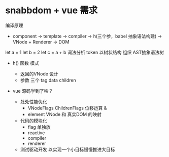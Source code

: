 # snabbdom + vue 需求
编译原理
- component -> template -> compiler -> h(三个参，babel 抽象语法构建) -> VNode + Renderer -> DOM

let a = 1
let b = 2
let c = a + b
词法分析 token  以树状结构  组织 AST抽象语法树


- h() 函数  模式
    - 返回的VNode 设计
    - 参数  三个
        tag  data  children

- vue 源码学到了啥？
    - 处处性能优化
        - VNodeFlags ChildrenFlags
            位移运算  & 
        - element  VNode 和 真实DOM 的映射
    - 代码的模块化
        - flag 单独放
        - reactive
        - compiler
        - renderer
    - 测试驱动开发
        以实现一个小目标慢慢推进大目标


